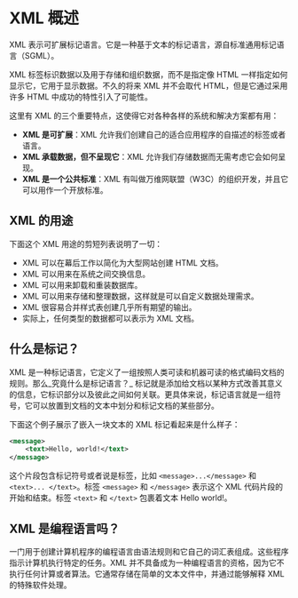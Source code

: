 # XML 概述

XML 表示可扩展标记语言。它是一种基于文本的标记语言，源自标准通用标记语言（SGML）。

XML 标签标识数据以及用于存储和组织数据，而不是指定像 HTML 一样指定如何显示它，它用于显示数据。不久的将来 XML 并不会取代 HTML，但是它通过采用许多 HTML 中成功的特性引入了可能性。

这里有 XML 的三个重要特点，这使得它对各种各样的系统和解决方案都有用：

- __XML 是可扩展__：XML 允许我们创建自己的适合应用程序的自描述的标签或者语言。
- __XML 承载数据，但不呈现它__：XML 允许我们存储数据而无需考虑它会如何呈现。
- __XML 是一个公共标准__：XML 有叫做万维网联盟（W3C）的组织开发，并且它可以用作一个开放标准。

## XML 的用途

下面这个 XML 用途的剪短列表说明了一切：

- XML 可以在幕后工作以简化为大型网站创建 HTML 文档。
- XML 可以用来在系统之间交换信息。
- XML 可以用来卸载和重装数据库。
- XML 可以用来存储和整理数据，这样就是可以自定义数据处理需求。
- XML 很容易合并样式表创建几乎所有期望的输出。
- 实际上，任何类型的数据都可以表示为 XML 文档。

## 什么是标记？

XML 是一种标记语言，它定义了一组按照人类可读和机器可读的格式编码文档的规则。那么_究竟什么是标记语言？_ 标记就是添加给文档以某种方式改善其意义的信息，它标识部分以及彼此之间如何关联。更具体来说，标记语言就是一组符号，它可以放置到文档的文本中划分和标记文档的某些部分。

下面这个例子展示了嵌入一块文本的 XML 标记看起来是什么样子：

```xml
<message>
	<text>Hello, world!</text>
</message>
```

这个片段包含标记符号或者说是标签，比如 `<message>...</message>` 和 `<text>... </text>`。标签 `<message>` 和 `</message>` 表示这个 XML 代码片段的开始和结束。标签 `<text>` 和 `</text>` 包裹着文本 Hello world!。

## XML 是编程语言吗？

一门用于创建计算机程序的编程语言由语法规则和它自己的词汇表组成。这些程序指示计算机执行特定的任务。XML 并不具备成为一种编程语言的资格，因为它不执行任何计算或者算法。它通常存储在简单的文本文件中，并通过能够解释 XML 的特殊软件处理。